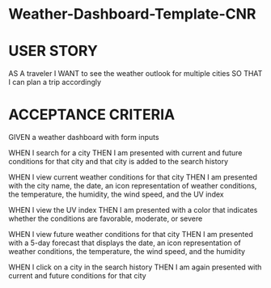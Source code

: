# Weather-Dashboard-Template-CNR


# USER STORY

AS A traveler
I WANT to see the weather outlook for multiple cities
SO THAT I can plan a trip accordingly

# ACCEPTANCE CRITERIA 

GIVEN a weather dashboard with form inputs

WHEN I search for a city
THEN I am presented with current and future conditions for that city and that city is added to the search history <NOT DONE>

WHEN I view current weather conditions for that city
THEN I am presented with the city name, the date, an icon representation of weather conditions, the temperature, the humidity, the wind speed, and the UV index <NOT DONE>

WHEN I view the UV index
THEN I am presented with a color that indicates whether the conditions are favorable, moderate, or severe <NOT DONE>

WHEN I view future weather conditions for that city
THEN I am presented with a 5-day forecast that displays the date, an icon representation of weather conditions, the temperature, the wind speed, and the humidity <NOT DONE>

WHEN I click on a city in the search history
THEN I am again presented with current and future conditions for that city <NOT DONE>